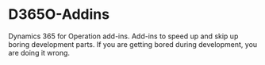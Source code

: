 # D365O-Addins
Dynamics 365 for Operation add-ins. Add-ins to speed up and skip up boring development parts. If you are getting bored during development, you are doing it wrong.

